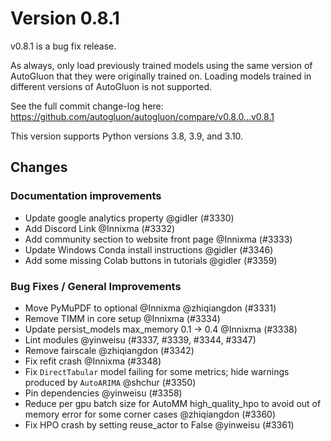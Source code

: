 # Version 0.8.1

v0.8.1 is a bug fix release.

As always, only load previously trained models using the same version of AutoGluon that they were originally trained on. 
Loading models trained in different versions of AutoGluon is not supported.

See the full commit change-log here: https://github.com/autogluon/autogluon/compare/v0.8.0...v0.8.1

This version supports Python versions 3.8, 3.9, and 3.10.

## Changes

### Documentation improvements

* Update google analytics property @gidler (#3330)
* Add Discord Link @Innixma (#3332)
* Add community section to website front page @Innixma (#3333)
* Update Windows Conda install instructions @gidler (#3346)
* Add some missing Colab buttons in tutorials @gidler (#3359)


### Bug Fixes / General Improvements

* Move PyMuPDF to optional @Innixma @zhiqiangdon (#3331)
* Remove TIMM in core setup @Innixma (#3334)
* Update persist_models max_memory 0.1 -> 0.4 @Innixma (#3338)
* Lint modules @yinweisu (#3337, #3339, #3344, #3347)
* Remove fairscale @zhiqiangdon (#3342)
* Fix refit crash @Innixma (#3348)
* Fix `DirectTabular` model failing for some metrics; hide warnings produced by `AutoARIMA` @shchur (#3350)
* Pin dependencies @yinweisu (#3358)
* Reduce per gpu batch size for AutoMM high_quality_hpo to avoid out of memory error for some corner cases @zhiqiangdon (#3360)
* Fix HPO crash by setting reuse_actor to False @yinweisu (#3361)
